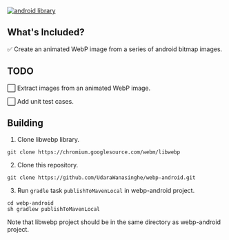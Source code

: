 [![android library](https://img.shields.io/badge/version-v1.0.0-orange)](https://github.com/UdaraWanasinghe/webp-android)



## What's Included?

✅ Create an animated WebP image from a series of android bitmap images.



## TODO

⬜ Extract images from an animated WebP image.

⬜ Add unit test cases.



## Building

1. Clone libwebp library.
```shell
git clone https://chromium.googlesource.com/webm/libwebp
```
2. Clone this repository.

```shell
git clone https://github.com/UdaraWanasinghe/webp-android.git
```

3. Run `gradle` task `publishToMavenLocal` in webp-android project.
```shell
cd webp-android
sh gradlew publishToMavenLocal
```

Note that libwebp project should be in the same directory as webp-android project.